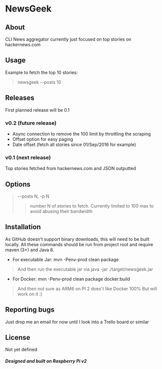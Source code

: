 #  NewsGeek #

## About ##
CLI News aggregator currently just focused on top stories on hackernews.com

## Usage ##
Example to fetch the top 10 stories:
> newsgeek --posts 10

## Releases ##
First planned release will be 0.1

### v0.2 (future release) ###
* Async connection to remove the 100 limit by throttling the scraping
* Offset option for easy paging
* Date offset (fetch all stories since 01/Sep/2016 for example)
 
### v0.1 (next release) ###
Top stories fetched from hackernews.com and JSON outputted

## Options ##
> --posts N, -p N
>> number N of stories to fetch. Currently limited to 100 max to avoid abusing their bandwidth

## Installation ##
As GitHub doesn't support binary downloads, this will need to be built locally.
All these commands should be run from project root and require maven (3+) and Java 8.

* For executable Jar:
mvn -Penv-prod clean package

> And then run the executable jar via
> java -jar ./target/newsgeek.jar

* For Docker:
mvn -Penv-prod clean package docker:build

> And then not sure as ARM6 on PI 2 does't like Docker 100%
> But will work on it :)

## Reporting bugs ##
Just drop me an email for now until I look into a Trello board or similar

## License ##
Not yet defined

##### *Designed and built on Raspberry Pi v2* #####
